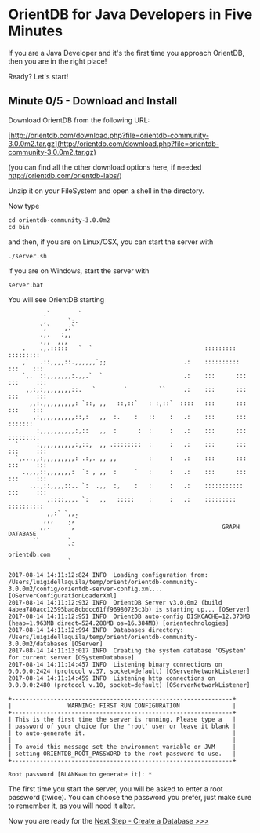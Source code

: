 # OrientDB for Java Developers in Five Minutes

If you are a Java Developer and it's the first time you approach OrientDB, then you are in the right place!

Ready? Let's start!

## Minute 0/5 - Download and Install

Download OrientDB from the following URL:

[http://orientdb.com/download.php?file=orientdb-community-3.0.0m2.tar.gz](http://orientdb.com/download.php?file=orientdb-community-3.0.0m2.tar.gz)

(you can find all the other download options here, if needed http://orientdb.com/orientdb-labs/)

Unzip it on your FileSystem and open a shell in the directory.

Now type 

```
cd orientdb-community-3.0.0m2
cd bin
```

and then, if you are on Linux/OSX, you can start the server with

```
./server.sh
```

if you are on Windows, start the server with

```
server.bat
```

You will see OrientDB starting

```
          .`        `                                 
          ,      `:.                                  
         `,`    ,:`                                   
         .,.   :,,                                    
         .,,  ,,,                                     
    .    .,.:::::   `  `                                :::::::::     :::::::::   
    ,`   .::,,,,::.,,,,,,`;;                      .:    ::::::::::    :::    :::  
    `,.  ::,,,,,,,:.,,.`  `                       .:    :::      :::  :::     ::: 
     ,,:,:,,,,,,,,::.   `        `         ``     .:    :::      :::  :::     ::: 
      ,,:.,,,,,,,,,: `::, ,,   ::,::`   : :,::`  ::::   :::      :::  :::    :::  
       ,:,,,,,,,,,,::,:   ,,  :.    :   ::    :   .:    :::      :::  :::::::     
        :,,,,,,,,,,:,::   ,,  :      :  :     :   .:    :::      :::  :::::::::   
  `     :,,,,,,,,,,:,::,  ,, .::::::::  :     :   .:    :::      :::  :::     ::: 
  `,...,,:,,,,,,,,,: .:,. ,, ,,         :     :   .:    :::      :::  :::     ::: 
    .,,,,::,,,,,,,:  `: , ,,  :     `   :     :   .:    :::      :::  :::     ::: 
      ...,::,,,,::.. `:  .,,  :,    :   :     :   .:    :::::::::::   :::     ::: 
           ,::::,,,. `:   ,,   :::::    :     :   .:    :::::::::     ::::::::::  
           ,,:` `,,.                                  
          ,,,    .,`                                  
         ,,.     `,                                          GRAPH DATABASE  
       ``        `.                                                          
                 ``                                          orientdb.com
                 `                                    

2017-08-14 14:11:12:824 INFO  Loading configuration from: /Users/luigidellaquila/temp/orient/orientdb-community-3.0.0m2/config/orientdb-server-config.xml... [OServerConfigurationLoaderXml]
2017-08-14 14:11:12:932 INFO  OrientDB Server v3.0.0m2 (build 4abea780acc12595bad8cbdcc61ff96980725c3b) is starting up... [OServer]
2017-08-14 14:11:12:951 INFO  OrientDB auto-config DISKCACHE=12.373MB (heap=1.963MB direct=524.288MB os=16.384MB) [orientechnologies]
2017-08-14 14:11:12:994 INFO  Databases directory: /Users/luigidellaquila/temp/orient/orientdb-community-3.0.0m2/databases [OServer]
2017-08-14 14:11:13:017 INFO  Creating the system database 'OSystem' for current server [OSystemDatabase]
2017-08-14 14:11:14:457 INFO  Listening binary connections on 0.0.0.0:2424 (protocol v.37, socket=default) [OServerNetworkListener]
2017-08-14 14:11:14:459 INFO  Listening http connections on 0.0.0.0:2480 (protocol v.10, socket=default) [OServerNetworkListener]

+---------------------------------------------------------------+
|                WARNING: FIRST RUN CONFIGURATION               |
+---------------------------------------------------------------+
| This is the first time the server is running. Please type a   |
| password of your choice for the 'root' user or leave it blank |
| to auto-generate it.                                          |
|                                                               |
| To avoid this message set the environment variable or JVM     |
| setting ORIENTDB_ROOT_PASSWORD to the root password to use.   |
+---------------------------------------------------------------+

Root password [BLANK=auto generate it]: *
```

The first time you start the server, you will be asked to enter a root password (twice). You can choose the password you prefer, 
just make sure to remember it, as you will need it alter.

Now you are ready for the [Next Step - Create a Database >>>](java-1.md)

